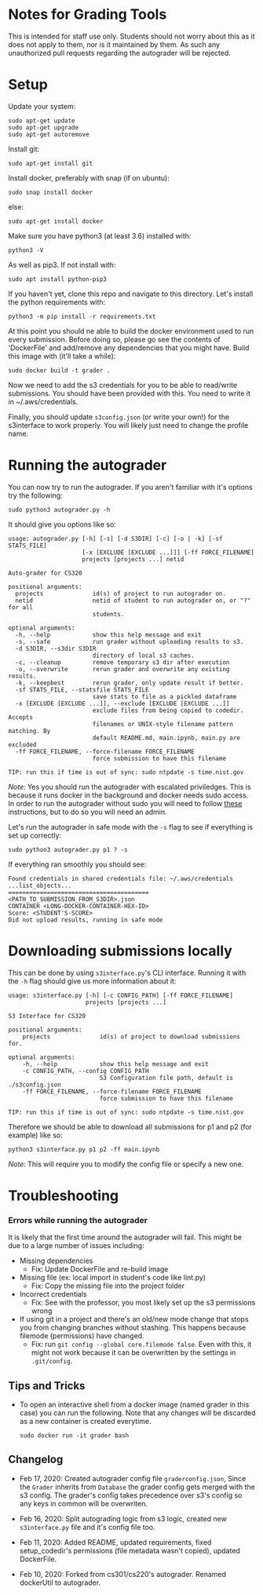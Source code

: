# Notes for Grading Tools

This is intended for staff use only. Students should not worry about this as it 
does not apply to them, nor is it maintained by them. As such any unauthorized pull requests 
regarding the autograder will be rejected. 

# Setup

Update your system:

```
sudo apt-get update
sudo apt-get upgrade
sudo apt-get autoremove
```

Install git:

```
sudo apt-get install git
```

Install docker, preferably with snap (if on ubuntu):

```
sudo snap install docker
```

else: 

```
sudo apt-get install docker 
```

Make sure you have python3 (at least 3.6) installed with:

```
python3 -V
```

As well as pip3. If not install with:

```
sudo apt install python-pip3
```

If you haven't yet, clone this repo and navigate to this directory.
Let's install the python requirements with:

```
python3 -m pip install -r requirements.txt
```

At this point you should ne able to build the docker environment used to
run every submission. Before doing so, please go see the contents of 'DockerFile' 
and add/remove any dependencies that you might have. Build this image with (it'll take a while):

```
sudo docker build -t grader .
```

Now we need to add the s3 credentials for you to be able to read/write submissions.
You should have been provided with this. You need to write it in ~/.aws/credentials.

Finally, you should update `s3config.json` (or write your own!) for the 
s3interface to work properly. You will likely just need to change the profile name.

# Running the autograder

You can now try to run the autograder. If you aren't familiar with it's 
options try the following:

```
sudo python3 autograder.py -h
```

It should give you options like so:


```
usage: autograder.py [-h] [-s] [-d S3DIR] [-c] [-o | -k] [-sf STATS_FILE]
                     [-x [EXCLUDE [EXCLUDE ...]]] [-ff FORCE_FILENAME]
                     projects [projects ...] netid

Auto-grader for CS320

positional arguments:
  projects              id(s) of project to run autograder on.
  netid                 netid of student to run autograder on, or "?" for all
                        students.

optional arguments:
  -h, --help            show this help message and exit
  -s, --safe            run grader without uploading results to s3.
  -d S3DIR, --s3dir S3DIR
                        directory of local s3 caches.
  -c, --cleanup         remove temporary s3 dir after execution
  -o, --overwrite       rerun grader and overwrite any existing results.
  -k, --keepbest        rerun grader, only update result if better.
  -sf STATS_FILE, --statsfile STATS_FILE
                        save stats to file as a pickled dataframe
  -x [EXCLUDE [EXCLUDE ...]], --exclude [EXCLUDE [EXCLUDE ...]]
                        exclude files from being copied to codedir. Accepts
                        filenames or UNIX-style filename pattern matching. By
                        default README.md, main.ipynb, main.py are excluded
  -ff FORCE_FILENAME, --force-filename FORCE_FILENAME
                        force submission to have this filename

TIP: run this if time is out of sync: sudo ntpdate -s time.nist.gov
```

_*Note:*_ Yes you should run the autograder with escalated priviledges. 
This is because it runs docker in the background and docker needs sudo 
access. In order to run the autograder without sudo you will need to follow
[these](https://docs.docker.com/install/linux/linux-postinstall/) 
instructions, but to do so you will need an admin.

Let's run the autograder in safe mode with the `-s` flag to see if everything is 
set up correctly:

```
sudo python3 autograder.py p1 ? -s
```

If everything ran smoothly you should see:

```
Found credentials in shared credentials file: ~/.aws/credentials
...list_objects...
========================================
<PATH_TO_SUBMISSION_FROM_S3DIR>.json
CONTAINER <LONG-DOCKER-CONTAINER-HEX-ID>
Score: <STUDENT'S-SCORE>
Did not upload results, running in safe mode
```

# Downloading submissions locally

This can be done by using `s3interface.py`'s CLI interface. Running it with 
the `-h` flag should give us more information about it:

```
usage: s3interface.py [-h] [-c CONFIG_PATH] [-ff FORCE_FILENAME]
                      projects [projects ...]                        

S3 Interface for CS320 

positional arguments:      
    projects              id(s) of project to download submissions for.

optional arguments:    
    -h, --help            show this help message and exit    
    -c CONFIG_PATH, --config CONFIG_PATH                     
                          S3 Configuration file path, default is ./s3config.json 
    -ff FORCE_FILENAME, --force-filename FORCE_FILENAME           
                          force submission to have this filename        

TIP: run this if time is out of sync: sudo ntpdate -s time.nist.gov 
```

Therefore we should be able to download all submissions for p1 and p2 (for example) 
like so:

```
python3 s3interface.py p1 p2 -ff main.ipynb
```

_Note:_ This will require you to modify the config file or specify a new one. 

# Troubleshooting

### Errors while running the autograder

It is likely that the first time around the autograder will fail. This might be 
due to a large number of issues including:

* Missing dependencies
	* Fix: Update DockerFile and re-build image
* Missing file (ex: local import in student's code like lint.py)
	* Fix: Copy the missing file into the project folder
* Incorrect credentials
	* Fix: See with the professor, you most likely set up the s3 permissions wrong
* If using git in a project and there's an old/new mode change that stops you from 
changing branches without stashing. This happens because filemode (permissions) have changed.
	* Fix: run `git config --global core.filemode false`. Even with this, it might not work because it can be overwritten by the settings in `.git/config`.


## Tips and Tricks

* To open an interactive shell from a docker image (named grader in this case) 
you can run the following. Note that any changes will be discarded as a new 
container is created everytime.
	```
	sudo docker run -it grader bash
	```


## Changelog

* Feb 17, 2020: Created autograder config file `graderconfig.json`, 
Since the `Grader` inherits from `Database` the grader config gets 
merged with the s3 config. The grader's config takes precedence over 
s3's config so any keys in common will be overwriten.

* Feb 16, 2020: Split autograding logic from s3 logic, created 
new `s3interface.py` file and it's config file too. 

* Feb 11, 2020: Added README, updated requirements, fixed setup_codedir's 
permissions (file metadata wasn't copied), updated DockerFile.

* Feb 10, 2020: Forked from cs301/cs220's autograder. Renamed 
dockerUtil to autograder.
 
 

